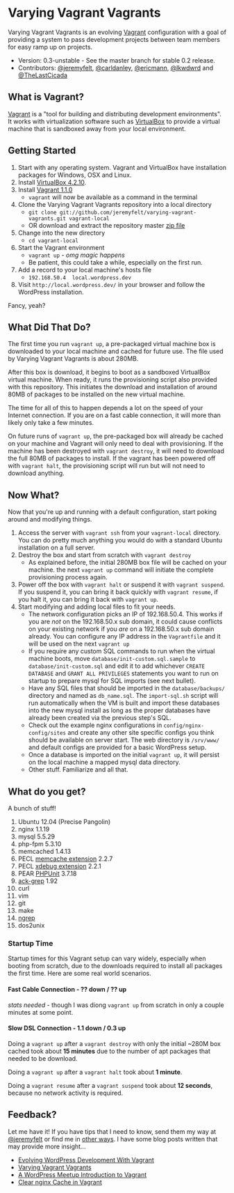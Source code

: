 Varying Vagrant Vagrants
========================

Varying Vagrant Vagrants is an evolving [Vagrant](http://vagrantup.com) configuration with a goal of providing a system to pass development projects between team members for easy ramp up on projects.

* Version: 0.3-unstable - See the master branch for stable 0.2 release.
* Contributors: [@jeremyfelt](http://github.com/jeremyfelt), [@carldanley](http://github.com/carldanley), [@ericmann](http://github.com/ericmann), [@lkwdwrd](http://github.com/lkwdwrd) and [@TheLastCicada](http://github.com/TheLastCicada)

## What is Vagrant?

[Vagrant](http://vagrantup.com) is a "tool for building and distributing development environments". It works with virtualization software such as [VirtualBox](http://virtualbox.org) to provide a virtual machine that is sandboxed away from your local environment.

## Getting Started

1. Start with any operating system. Vagrant and VirtualBox have installation packages for Windows, OSX and Linux.
1. Install [VirtualBox 4.2.10](https://www.virtualbox.org/wiki/Downloads).
1. Install [Vagrant 1.1.0](http://downloads.vagrantup.com/tags/v1.1.0)
    * `vagrant` will now be available as a command in the terminal
1. Clone the Varying Vagrant Vagrants repository into a local directory
    * `git clone git://github.com/jeremyfelt/varying-vagrant-vagrants.git vagrant-local`
    * OR download and extract the repository master [zip file](https://github.com/jeremyfelt/varying-vagrant-vagrants/archive/master.zip)
1. Change into the new directory
    * `cd vagrant-local`
1. Start the Vagrant environment
    * `vagrant up` - *omg magic happens*
    * Be patient, this could take a while, especially on the first run.
1. Add a record to your local machine's hosts file
    * `192.168.50.4  local.wordpress.dev`
1. Visit `http://local.wordpress.dev/` in your browser and follow the WordPress installation.

Fancy, yeah?

## What Did That Do?

The first time you run `vagrant up`, a pre-packaged virtual machine box is downloaded to your local machine and cached for future use. The file used by Varying Vagrant Vagrants is about 280MB.

After this box is download, it begins to boot as a sandboxed VirtualBox virtual machine. When ready, it runs the provisioning script also provided with this repository. This initiates the download and installation of around 80MB of packages to be installed on the new virtual machine.

The time for all of this to happen depends a lot on the speed of your Internet connection. If you are on a fast cable connection, it will more than likely only take a few minutes.

On future runs of `vagrant up`, the pre-packaged box will already be cached on your machine and Vagrant will only need to deal with provisioning. If the machine has been destroyed with `vagrant destroy`, it will need to download the full 80MB of packages to install. If the vagrant has been powered off with `vagrant halt`, the provisioning script will run but will not need to download anything.

## Now What?

Now that you're up and running with a default configuration, start poking around and modifying things.

1. Access the server with `vagrant ssh` from your `vagrant-local` directory. You can do pretty much anything you would do with a standard Ubuntu installation on a full server.
1. Destroy the box and start from scratch with `vagrant destroy`
    * As explained before, the initial 280MB box file will be cached on your machine. the next `vagrant up` command will initiate the complete provisioning process again.
1. Power off the box with `vagrant halt` or suspend it with `vagrant suspend`. If you suspend it, you can bring it back quickly with `vagrant resume`, if you halt it, you can bring it back with `vagrant up`.
1. Start modifying and adding local files to fit your needs.
    * The network configuration picks an IP of 192.168.50.4. This works if you are *not* on the 192.168.50.x sub domain, it could cause conflicts on your existing network if you *are* on a 192.168.50.x sub domain already. You can configure any IP address in the `Vagrantfile` and it will be used on the next `vagrant up`
    * If you require any custom SQL commands to run when the virtual machine boots, move `database/init-custom.sql.sample` to `database/init-custom.sql` and edit it to add whichever `CREATE DATABASE` and `GRANT ALL PRIVILEGES` statements you want to run on startup to prepare mysql for SQL imports (see next bullet).
    * Have any SQL files that should be imported in the `database/backups/` directory and named as `db_name.sql`. The `import-sql.sh` script will run automatically when the VM is built and import these databases into the new mysql install as long as the proper databases have already been created via the previous step's SQL.
    * Check out the example nginx configurations in `config/nginx-config/sites` and create any other site specific configs you think should be available on server start. The web directory is `/srv/www/` and default configs are provided for a basic WordPress setup.
    * Once a database is imported on the initial `vagrant up`, it will persist on the local machine a mapped mysql data directory.
    * Other stuff. Familiarize and all that.

## What do you get?

A bunch of stuff!

1. Ubuntu 12.04 (Precise Pangolin)
1. nginx 1.1.19
1. mysql 5.5.29
1. php-fpm 5.3.10
1. memcached 1.4.13
1. PECL [memcache extension](http://pecl.php.net/package/memcache) 2.2.7
1. PECL [xdebug extension](http://pecl.php.net/package/xdebug) 2.2.1
1. PEAR [PHPUnit](http://pear.phpunit.de/) 3.7.18
1. [ack-grep](http://betterthangrep.com/) 1.92
1. curl
1. vim
1. git
1. make
1. [ngrep](http://ngrep.sourceforge.net/usage.html)
1. dos2unix

### Startup Time

Startup times for this Vagrant setup can vary widely, especially when booting from scratch, due to the downloads required to install all packages the first time. Here are some real world scenarios.

#### Fast Cable Connection - ?? down / ?? up

*stats needed* - though I was diong `vagrant up` from scratch in only a couple minutes at some point.

#### Slow DSL Connection - 1.1 down / 0.3 up

Doing a `vagrant up` after a `vagrant destroy` with only the initial ~280M box cached took about **15 minutes** due to the number of apt packages that needed to be download.

Doing a `vagrant up` after a `vagrant halt` took about **1 minute**.

Doing a `vagrant resume` after a `vagrant suspend` took about **12 seconds**, because no network activity is required.

## Feedback?

Let me have it! If you have tips that I need to know, send them my way at [@jeremyfelt](http://twitter.com/jeremyfelt) or find me in [other ways](http://jeremyfelt.com). I have some blog posts written that may provide more insight...

* [Evolving WordPress Development With Vagrant](http://jeremyfelt.com/code/2013/03/17/evolving-wordpress-development-with-vagrant/)
* [Varying Vagrant Vagrants](http://jeremyfelt.com/code/2012/12/11/varying-vagrant-vagrants/)
* [A WordPress Meetup Introduction to Vagrant](http://jeremyfelt.com/code/2013/02/04/an-wordpress-meetup-introduction-to-vagrant-what-youll-need/)
* [Clear nginx Cache in Vagrant](http://jeremyfelt.com/code/2013/01/08/clear-nginx-cache-in-vagrant/)
